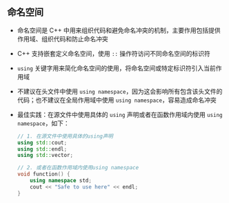 ## 命名空间

- 命名空间是 C++ 中用来组织代码和避免命名冲突的机制，主要作用包括提供作用域、组织代码和防止命名冲突

- C++ 支持嵌套定义命名空间，使用 `::` 操作符访问不同命名空间的标识符

- `using` 关键字用来简化命名空间的使用，将命名空间或特定标识符引入当前作用域

- 不建议在头文件中使用 `using namespace`，因为这会影响所有包含该头文件的代码；也不建议在全局作用域中使用 `using namespace`，容易造成命名冲突

- 最佳实践：在源文件中使用具体的 `using` 声明或者在函数作用域内使用 `using namespace`，如下：

  ```c++
  // 1. 在源文件中使用具体的using声明
  using std::cout;
  using std::endl;
  using std::vector;
  
  // 2. 或者在函数作用域内使用using namespace
  void function() {
      using namespace std;
      cout << "Safe to use here" << endl;
  }
  ```


